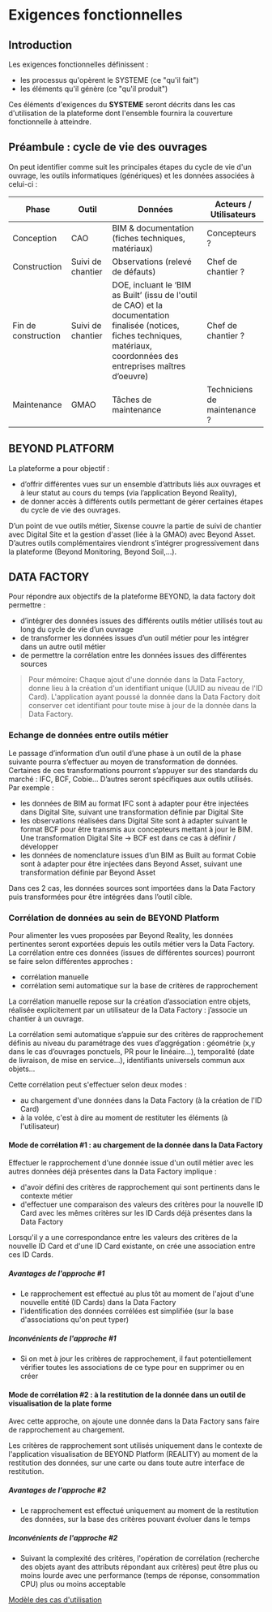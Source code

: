 
# Exigences fonctionnelles

## Introduction

Les exigences fonctionnelles définissent :

- les processus qu'opèrent le SYSTEME (ce "qu'il fait")
- les éléments qu'il génère (ce "qu'il produit")

Ces éléments d'exigences du **SYSTEME** seront décrits dans les cas d'utilisation de la plateforme dont l'ensemble fournira la couverture fonctionnelle à atteindre.

## Préambule : cycle de vie des ouvrages

On peut identifier comme suit les principales étapes du cycle de vie d'un ouvrage, les outils informatiques (génériques) et les données associées à celui-ci :

| **Phase** | **Outil** | **Données** | **Acteurs / Utilisateurs** |
| --- | --- | --- | --- |
| Conception | CAO | BIM & documentation (fiches techniques, matériaux) | Concepteurs ? |
| Construction | Suivi de chantier | Observations (relevé de défauts) | Chef de chantier ? |
| Fin de construction | Suivi de chantier | DOE, incluant le ‘BIM as Built’ (issu de l'outil de CAO) et la documentation finalisée (notices, fiches techniques, matériaux, coordonnées des entreprises maîtres d’oeuvre) | Chef de chantier ? |
| Maintenance | GMAO | Tâches de maintenance | Techniciens de maintenance ? |

## BEYOND PLATFORM

La plateforme a pour objectif :

- d’offrir différentes vues sur un ensemble d’attributs liés aux ouvrages et à leur statut au cours du temps (via l’application Beyond Reality),
- de donner accès à différents outils permettant de gérer certaines étapes du cycle de vie des ouvrages.

D’un point de vue outils métier, Sixense couvre la partie de suivi de chantier avec Digital Site et la gestion d'asset (liée à la GMAO)  avec Beyond Asset.
D’autres outils complémentaires viendront s’intégrer progressivement dans la plateforme (Beyond Monitoring, Beyond Soil,…).

## DATA FACTORY

Pour répondre aux objectifs de la plateforme BEYOND, la data factory doit permettre :

- d’intégrer des données issues des différents outils métier utilisés tout au long du cycle de vie d’un ouvrage
- de transformer les données issues d’un outil métier pour les intégrer dans un autre outil métier
- de permettre la corrélation entre les données issues des différentes sources

> Pour mémoire:
Chaque ajout d'une donnée dans la Data Factory, donne lieu à la création d'un identifiant unique (UUID au niveau de l'ID Card). L'application ayant poussé la donnée dans la Data Factory doit conserver cet identifiant pour toute mise à jour de la donnée dans la Data Factory.

### Echange de données entre outils métier

Le passage d’information d’un outil d’une phase à un outil de la phase suivante pourra s’effectuer au moyen de transformation de données.
Certaines de ces transformations pourront s’appuyer sur des standards du marché : IFC, BCF, Cobie…
D’autres seront spécifiques aux outils utilisés.
Par exemple :

- les données de BIM au format IFC sont à adapter pour être injectées dans Digital Site, suivant une transformation définie par Digital Site
- les observations réalisées dans Digital Site sont à adapter suivant le format BCF pour être transmis aux concepteurs mettant à jour le BIM. Une transformation Digital Site -> BCF est dans ce cas à définir / développer
- les données de nomenclature issues d’un BIM as Built au format Cobie sont à adapter pour être injectées dans Beyond Asset, suivant une transformation définie par Beyond Asset

Dans ces 2 cas, les données sources sont importées dans la Data Factory puis transformées pour être intégrées dans l’outil cible.

### Corrélation de données au sein de BEYOND Platform

Pour alimenter les vues proposées par Beyond Reality, les données pertinentes seront exportées depuis les outils métier vers la Data Factory.
La corrélation entre ces données (issues de différentes sources) pourront se faire selon différentes approches :

- corrélation manuelle
- corrélation semi automatique sur la base de critères de rapprochement

La corrélation manuelle repose sur la création d’association entre objets, réalisée explicitement par un utilisateur de la Data Factory : j’associe un chantier à un ouvrage.

La corrélation semi automatique s’appuie sur des critères de rapprochement définis au niveau du paramétrage des vues d’aggrégation : géométrie (x,y dans le cas d’ouvrages ponctuels, PR pour le linéaire…), temporalité (date de livraison, de mise en service…),  identifiants universels commun aux objets…

Cette corrélation peut s'effectuer selon deux modes :

- au chargement d'une données dans la Data Factory (à la création de l'ID Card)
- à la volée, c'est à dire au moment de restituter les éléments (à l'utilisateur)

#### Mode de corrélation #1 : au chargement de la donnée dans la Data Factory

Effectuer le rapprochement d'une donnée issue d'un outil métier avec les autres données déjà présentes dans la Data Factory implique :

- d'avoir défini des critères de rapprochement qui sont pertinents dans le contexte métier
- d'effectuer une comparaison des valeurs des critères pour la nouvelle ID Card avec les mêmes critères sur les ID Cards déjà présentes dans la Data Factory

Lorsqu'il y a une correspondance entre les valeurs des critères de la nouvelle ID Card et d'une ID Card existante, on crée une association entre ces ID Cards.

##### Avantages de l'approche #1

- Le rapprochement est effectué au plus tôt au moment de l'ajout d'une nouvelle entité (ID Cards) dans la Data Factory
- l'identification des données corrélées est simplifiée (sur la base d'associations qu'on peut typer)

##### Inconvénients de l'approche #1

- Si on met à jour les critères de rapprochement, il faut potentiellement vérifier toutes les associations de ce type pour en supprimer ou en créer

#### Mode de corrélation #2 : à la restitution de la donnée dans un outil de visualisation de la plate forme

Avec cette approche, on ajoute une donnée dans la Data Factory sans faire de rapprochement au chargement.

Les critères de rapprochement sont utilisés uniquement dans le contexte de l'application visualisation de BEYOND Platform (REALITY) au moment de la restitution des données, sur une carte ou dans toute autre interface de restitution.

##### Avantages de l'approche #2

- Le rapprochement est effectué uniquement au moment de la restitution des données, sur la base des critères pouvant évoluer dans le temps

##### Inconvénients de l'approche #2

- Suivant la complexité des critères, l'opération de corrélation (recherche des objets ayant des attributs répondant aux critères) peut être plus ou moins lourde avec une performance (temps de réponse, consommation CPU) plus ou moins acceptable

[Modèle des cas d'utilisation](./0200.UseCaseModel.md)
